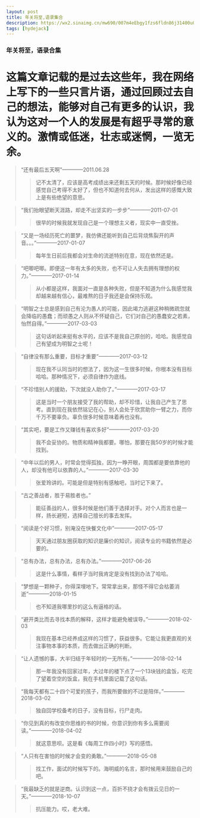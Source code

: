 ```yaml
---
layout: post
title: 年关将至,语录集合
description: https://wx2.sinaimg.cn/mw690/007m4eEbgy1fzs6fldn86j31400u0b2b.jpg
tags: [hydejack]
---
```

### 年关将至，语录合集

# 这篇文章记载的是过去这些年，我在网络上写下的一些只言片语，通过回顾过去自己的想法，能够对自己有更多的认识，我认为这对一个人的发展是有超乎寻常的意义的。激情或低迷，壮志或迷惘，一览无余。



> “还有最后五天啊”————2011.06.28
>> 记不太清了，应该是高考成绩出来还剩五天的时候。那时候好像已经感觉自己考得不太好了，但也不知道何去何从，发出这样的感慨大致上是有些绝望的意思。

> “我们抬眼望断天涯路，却走不出坚实的一步步”————2011-07-01
>> 很早的时候我就发现自己是一个理想主义者，现实中一直受挫。

> “又是一场经历死亡的噩梦，我仿佛还能听到自己后背烧焦裂开的声音。。。”————2017-01-07
>> 每年生日前后我都会对生命的流逝特别在意，现在依然还是。

> “吧唧吧唧。即便这一年有太多的失败，也不可让人失去拥有理想的权力。”————2017-01-14
>> 从小都是这样，我面对一直是各种失败，但是不知道为什么我感觉我却越来越有信心，最难熬的日子我还是会保持乐观。

> “明智之士总是感到自己有沦为愚人的可能，因此竭力逃避这种稍微疏忽就会降临的愚蠢；而顽愚之人则从不怀疑自己，它们对自己的愚蠢安之若素，怡然自得。”————2017-03-03
>> 这句话听起来挺有水平的，应该不是我自己原创的，哈哈。我感觉自己有望成为明智之士呢！

> “自律没有那么重要，目标才重要”————2017-03-12
>> 现在我不认同当时的想法了，因为这一生很多时候，你根本没有目标哈哈。那种情况下，必须自律作为底线。

> “不珍惜别人的援助，下次就没人助你了。”————2017-03-17
>> 这是当时一个朋友接受了我的帮助，却不珍惜，让我自己产生了思考。直到现在我依然铭记在心，别人会处于欣赏助你一臂之力，而你千万不要辜负。辜负很多时候意味着再也没有。

> “其实吧，要是工作又赚钱有喜欢多好”————2017-03-20
>> 我不会妥协的。物质和精神我都要。哪怕，那要在我50岁的时候才能找到。

> “中年以后的男人，时常会觉得孤独，因为一睁开眼，周围都是要依靠他的人，却没有他可以依靠的人。”————2017-03-30
>> 张爱玲讲的。可能是但是特别有感触吧，当时记下来了。

> “古之善战者，胜于易胜者也。”
>> 能征善战的人，很多时候是他们善于选择对手。对个人而言也是一样，扬长避短，选择自己擅长的事去发挥。

> “阅读是个好习惯，别淹没在快餐文化中”————2017-05-17
>> 天天通过朋友圈获取的知识是廉价的知识，阅读专业的书籍依然是必要的。

> “总有办法，总有办法，总有办法。”————2017-06-26
>> 这是什么事情，看样子当时我肯定是没有找到办法了哈哈。

> “梦想是一颗种子，你得深埋地下。常常拿出来，那怪不得它会枯萎消逝”————2018-01-15
>> 也不知道我哪里抄的这么有逼格的话。

> “避开类比而去寻找本质的解释，这样才能避免被误导。”————2018-02-03
>> 我现在基本已经养成这样的习惯了，获益很多。它能让我更直观的关注事物本事的本质，而去做出正确的判断。

> “让人遗憾的事，大半归结于年轻时的一无所有。”————2018-02-14
>> 那一年我没有回家过年，大过年的楼下点了一个13块钱的盒饭，吃完了望着空空的饭盒，我在手机里面记载了这句话。

> “我每天都有二十四个可爱的孩子，而我所要做的不过是陪伴。”————2018-03-02
>> 独自回学校备考的日子，没有目标，行尸走肉。

> “你见到真的有改变你思维的书的时候，你意识到你有多么需要阅读。”————2018-04-02
>> 就这意思呗。这是看《每周工作四小时》写的感悟。

> “人只有在害怕的时候才会变的勇敢。”————2018-05-08
>> 找工作，面试的时候写下的。海明威的名言，那时候用来鼓励自己的吧。

> “我最缺乏的就是逆商。认识到这一点，百折不挠才会有拨云见日的一天。”————2018-10-07
>> 抗压能力。哎，老大难。

